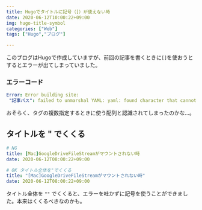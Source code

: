 ```yaml
---
title: Hugoでタイトルに記号（[）が使えない時
date: 2020-06-12T10:00:22+09:00
img: hugo-title-symbol
categories: ["Web"]
tags: ["Hugo","ブログ"]

---
```


このブログはHugoで作成していますが、前回の記事を書くときに`[]`を使おうとするとエラーが出てしまっていました。

### エラーコード

```yaml
Error: Error building site:
 "記事パス": failed to unmarshal YAML: yaml: found character that cannot start any token
```

おそらく、タグの複数指定するときに使う配列と認識されてしまったのかな...。

## タイトルを " でくくる

```yaml
# NG
title: [Mac]GoogleDriveFileStreamがマウントされない時
date: 2020-06-12T08:00:22+09:00
```

```yaml
# OK タイトル全体を"でくくる
title: "[Mac]GoogleDriveFileStreamがマウントされない時"
date: 2020-06-12T08:00:22+09:00
```

タイトル全体を `""` でくくると、エラーを吐かずに記号を使うことができました。本来はくくるべきなのかも。

